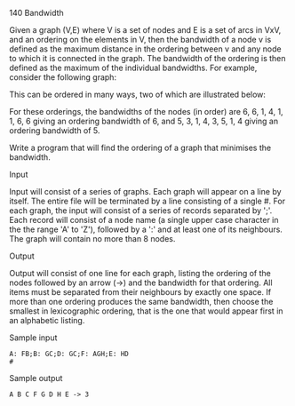 140 Bandwidth

Given a graph (V,E) where V is a set of nodes and E is a set of arcs in VxV, and an ordering on the elements in V, then the bandwidth of a node v is defined as the maximum distance in the ordering between v and any node to which it is connected in the graph. The bandwidth of the ordering is then defined as the maximum of the individual bandwidths. For example, consider the following graph:


This can be ordered in many ways, two of which are illustrated below:


For these orderings, the bandwidths of the nodes (in order) are 6, 6, 1, 4, 1, 1, 6, 6 giving an ordering bandwidth of 6, and 5, 3, 1, 4, 3, 5, 1, 4 giving an ordering bandwidth of 5.

Write a program that will find the ordering of a graph that minimises the bandwidth.

Input

Input will consist of a series of graphs. Each graph will appear on a line by itself. The entire file will be terminated by a line consisting of a single #. For each graph, the input will consist of a series of records separated by ';'. Each record will consist of a node name (a single upper case character in the the range 'A' to 'Z'), followed by a ':' and at least one of its neighbours. The graph will contain no more than 8 nodes.

Output

Output will consist of one line for each graph, listing the ordering of the nodes followed by an arrow (->) and the bandwidth for that ordering. All items must be separated from their neighbours by exactly one space. If more than one ordering produces the same bandwidth, then choose the smallest in lexicographic ordering, that is the one that would appear first in an alphabetic listing.

Sample input
```
A: FB;B: GC;D: GC;F: AGH;E: HD
#
```

Sample output
```
A B C F G D H E -> 3
```